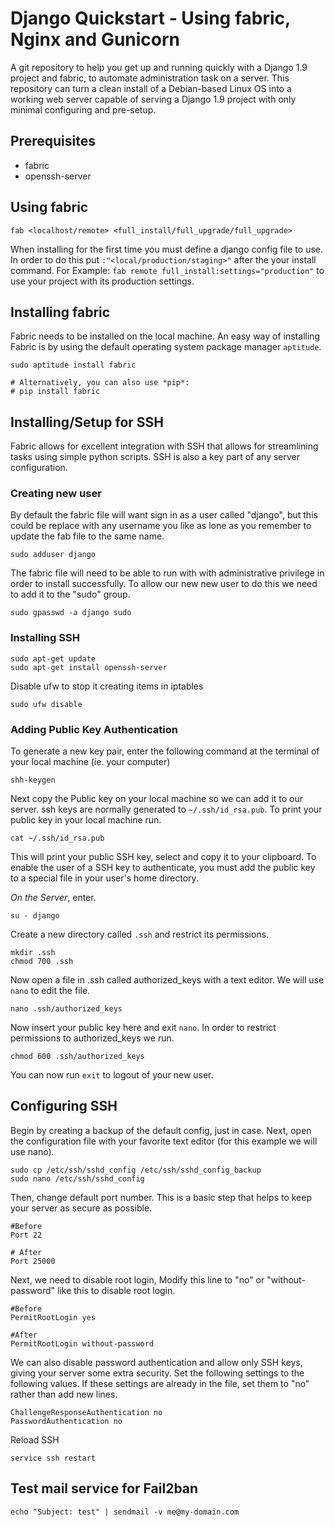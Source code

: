 
Django Quickstart - Using fabric, Nginx and Gunicorn
====================================================

A git repository to help you get up and running quickly with a Django 1.9 project and fabric, to automate administration task on a server. This repository can turn a clean install of a Debian-based Linux OS into a working web server  capable of serving a Django 1.9 project with only minimal configuring and pre-setup.

Prerequisites
-------------

-   fabric
-   openssh-server


Using fabric
-------------
```
fab <localhost/remote> <full_install/full_upgrade/full_upgrade>
```

When installing for the first time you must define a django config file to use.
In order to do this put `:"<local/production/staging>"` after the your install command.
For Example: `fab remote full_install:settings="production"` to use your project with its production settings.

Installing fabric
-----------------

Fabric needs to be installed on the local machine. An easy way of installing Fabric is by using the default operating system package manager `aptitude`.

```
sudo aptitude install fabric

# Alternatively, you can also use *pip*:
# pip install fabric
```

Installing/Setup for SSH
------------------------

Fabric allows for excellent integration with SSH that allows for streamlining tasks using simple python scripts. SSH is also a key part of any server configuration.

### Creating new user

By default the fabric file will want sign in as a user called "django", but this could be replace with any username you like as lone as you remember to update the fab file to the same name.

```
sudo adduser django
```

The fabric file will need to be able to run with with administrative privilege in order to install successfully. To allow our new new user to do this we need to add it to the "sudo" group.

```
sudo gpasswd -a django sudo
```

### Installing SSH

```
sudo apt-get update
sudo apt-get install openssh-server
```

Disable ufw to stop it creating items in iptables

```
sudo ufw disable
```

###  Adding Public Key Authentication

To generate a new key pair, enter the following command at the terminal of your local machine (ie. your computer)

```
shh-keygen
```

Next copy the Public key on your local machine so we can add it to our server. ssh keys are normally generated to `~/.ssh/id_rsa.pub`. To print your public key in your local machine run.

```
cat ~/.ssh/id_rsa.pub
```

This will print your public SSH key, select and copy it to your clipboard. To enable the user of a SSH key to authenticate, you must add the public key to a special file in your user's home directory.

_On the Server_, enter.

```
su - django
```

Create a new directory called `.ssh` and restrict its permissions.

```
mkdir .ssh
chmod 700 .ssh
```

Now open a file in .ssh called authorized_keys with a text editor. We will use `nano` to edit the file.

```
nano .ssh/authorized_keys
```

Now insert your public key here and exit `nano`. In order to restrict permissions to authorized_keys we run.

```
chmod 600 .ssh/authorized_keys
```

You can now run `exit` to logout of your new user.


Configuring SSH
---------------

Begin by creating a backup of the default config, just in case. Next, open the configuration file with your favorite text editor (for this example we will use nano).

```
sudo cp /etc/ssh/sshd_config /etc/ssh/sshd_config_backup
sudo nano /etc/ssh/sshd_config
```

Then, change default port number. This is a basic step that helps to keep your server as secure as possible.
```
#Before
Port 22

# After
Port 25000
```

Next, we need to disable root login, Modify this line to "no" or "without-password" like this to disable root login.

```
#Before
PermitRootLogin yes

#After
PermitRootLogin without-password
```

We can also disable password authentication and allow only SSH keys, giving your server some extra security. Set the following settings to the following values. If these settings are already in the file, set them to "no" rather than add new lines.

```
ChallengeResponseAuthentication no
PasswordAuthentication no
```

Reload SSH

```
service ssh restart
```

Test mail service for Fail2ban
------------------------------

```
echo "Subject: test" | sendmail -v me@my-domain.com
```
